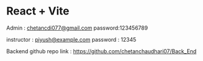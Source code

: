 # React + Vite

Admin : chetancdi077@gmail.com
password:123456789

instructor : piyush@example.com
password : 12345

Backend github repo link : https://github.com/chetanchaudhari07/Back_End
